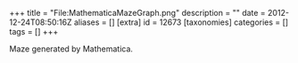 +++
title = "File:MathematicaMazeGraph.png"
description = ""
date = 2012-12-24T08:50:16Z
aliases = []
[extra]
id = 12673
[taxonomies]
categories = []
tags = []
+++

Maze generated by Mathematica.
